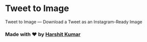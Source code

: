 # Tweet to Image
Tweet to Image — Download a Tweet as an Instagram-Ready Image


### Made with ❤️ by [ Harshit Kumar ](https://twitter.com/OhHarshit)